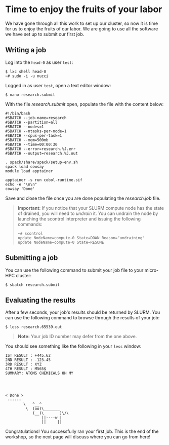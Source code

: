 # Time to enjoy the fruits of your labor

We have gone through all this work to set up our cluster, so now it is time for us to enjoy the fruits of our labor.
We are going to use all the software we have set up to submit our first job.

## Writing a job

Log into the `head-0` as user `test`:

```text
$ lxc shell head-0
~# sudo -i -u nucci
```

Logged in as user `test`, open a text editor window:

```text
$ nano research.submit
```

With the file *research.submit* open, populate the file with the content below:

```text
#!/bin/bash
#SBATCH --job-name=research
#SBATCH --partition=all
#SBATCH --nodes=1
#SBATCH --ntasks-per-node=1
#SBATCH --cpus-per-task=1
#SBATCH --mem=500mb
#SBATCH --time=00:00:30
#SBATCH --error=research.%J.err
#SBATCH --output=research.%J.out

. spack/share/spack/setup-env.sh
spack load cowsay
module load apptainer

apptainer -s run cobol-runtime.sif
echo -e "\n\n"
cowsay 'Done'
```

Save and close the file once you are done populating the *research.job* file.

> __Important:__ If you notice that your SLURM compute node has the state of drained, you will need to *undrain* it.
> You can undrain the node by launching the scontrol interpreter and issuing the following commands:
> ```text
> ~# scontrol
> update NodeName=compute-0 State=DOWN Reason="undraining"
> update NodeName=compute-0 State=RESUME
> ```

## Submitting a job

You can use the following command to submit your job file to your micro-HPC cluster:

```text
$ sbatch research.submit
```

## Evaluating the results

After a few seconds, your job's results should be returned by SLURM. You can use the following command to browse
through the results of your job:

```text
$ less research.65539.out
```

> __Note:__ Your job ID number may defer from the one above.

You should see something like the following in your `less` window:

```text
1ST RESULT : +445.62
2ND RESULT : -123.45
3RD RESULT : XYZ   
4TH RESULT : M565$
SUMMARY: ATOMS CHEMICALS OH MY 



 ______ 
< Done >
 ------ 
        \   ^__^
         \  (oo)\_______
            (__)\       )\/\
                ||----w |
                ||     ||
```

Congratulations! You successfully ran your first job. This is the end of the workshop, so the next page will discuss
where you can go from here!